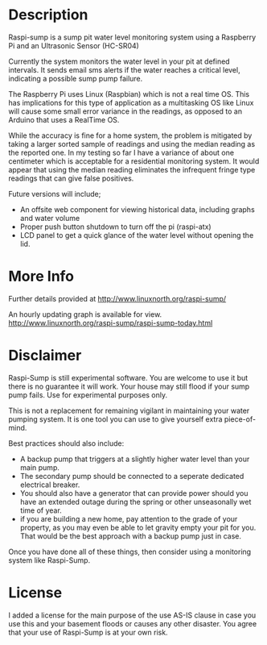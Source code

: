 Description
===========
Raspi-sump is a sump pit water level monitoring system using a Raspberry Pi and an 
Ultrasonic Sensor (HC-SR04)

Currently the system monitors the water level in your pit at defined intervals. It sends
email sms alerts if the water reaches a critical level, indicating a possible sump pump failure.

The Raspberry Pi uses Linux (Raspbian) which is not a real time OS.  This has implications 
for this type of application as a multitasking OS like Linux will cause some small error
variance in the readings, as opposed to an Arduino that uses a RealTime OS. 

While the accuracy is fine for a home system, the problem is mitigated by taking a larger sorted sample of readings and using the median reading as the reported one.  In my testing so far I have a variance of about one centimeter which is acceptable for a residential monitoring system.  It would appear that using the median reading eliminates the infrequent fringe type readings that can give false positives.

Future versions will include;
- An offsite web component for viewing historical data, including graphs and water volume
- Proper push button shutdown to turn off the pi (raspi-atx)
- LCD panel to get a quick glance of the water level without opening the lid.

More Info
=========
Further details provided at http://www.linuxnorth.org/raspi-sump/

An hourly updating graph is available for view.
http://www.linuxnorth.org/raspi-sump/raspi-sump-today.html

Disclaimer
==========
Raspi-Sump is still experimental software. You are welcome to use it but there is no guarantee it will work. Your house may still flood if your sump pump fails. Use for experimental purposes only.

This is not a replacement for remaining vigilant in maintaining your water pumping system. It is one tool you can use to give yourself extra piece-of-mind.

Best practices should also include:

- A backup pump that triggers at a slightly higher water level than your main pump.
- The secondary pump should be connected to a seperate dedicated electrical breaker. 
- You should also have a generator that can provide power should you have an extended outage during the spring or other unseasonally wet time of year.
- if you are building a new home, pay attention to the grade of your property, as you may even be able to let gravity empty your pit for you.  That would be the best approach with a backup pump just in case. 

Once you have done all of these things, then consider using a monitoring system like Raspi-Sump.

License
=======
I added a license for the main purpose of the use AS-IS clause in case you use this and your basement floods or causes any other disaster.  You agree that your use of Raspi-Sump is at your own risk. 
